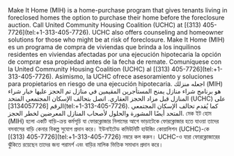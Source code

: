 <RenderIf language="default">
Make It Home (MIH) is a home-purchase program that gives tenants living in foreclosed homes the option to purchase their home before the foreclosure auction. Call United Community Housing Coalition (UCHC) at [(313) 405-7726](tel:+1-313-405-7726). UCHC also offers counseling and homeowner solutions for those who might be at risk of foreclosure.

</RenderIf>

<RenderIf language="es">
Make It Home (MIH) es un programa de compra de viviendas que brinda a los inquilinos residentes en viviendas afectadas por una ejecución hipotecaria la opción de comprar esa propiedad antes de la fecha de remate. Comuníquese con la United Community Housing Coalition (UCHC) al [(313) 405-7726](tel:+1-313-405-7726). Asimismo, la UCHC ofrece asesoramiento y soluciones para propietarios en riesgo de una ejecución hipotecaria.

</RenderIf>

<RenderIf language="ar">
اجعله منزلك (MIH) هو برنامج شراء منازل يمنح المستأجرين المقيمين في منازل تم الحجز عليها خيار شراء المنازل قبل مزاد الحجز العقاري. اتصل بتحالف الإسكان المجتمعي المتحد (UCHC) على الرقم
[3134057726](tel:+1-313-405-7726). 
 كما يُقدم تحالف الإسكان المجتمعي المتحد أيضًا المشورة والحلول لأصحاب المنازل المعرضين لخطر الحجز.

</RenderIf>

<RenderIf language="bn">
মেক ইট হোম (MIH) হলো একটি বাড়ি-ক্রয় কর্মসূচি যা ফোরক্লোজার নিলামের আগে ভাড়াটেকে ফোরক্লোজার হতে যাওয়া তাদের বসবাসের বাড়ি কেনার বিকল্প সুযোগ প্রদান করে। ইউনাইটেড কমিউনিটি হাউজিং কোয়ালিশন (UCHC)-কে [(313) 405-7726](tel:+1-313-405-7726) নম্বরে কল করুন। UCHC-ও যারা ফোরক্লোজারের ঝুঁকিতে রয়েছেন তাদের জন্য পরামর্শ এবং বাড়ির মালিক ভিত্তিক সমাধান প্রদান করে।

</RenderIf>